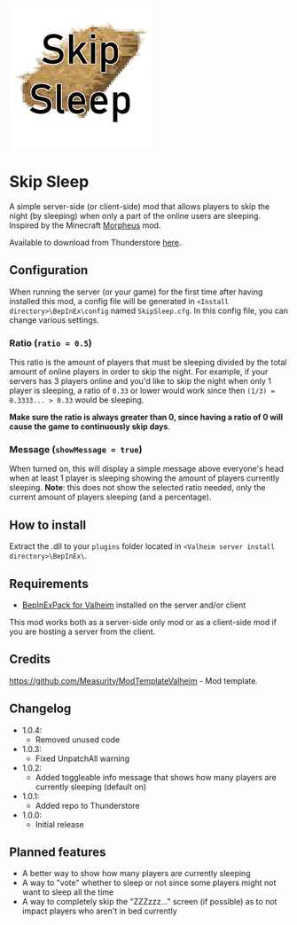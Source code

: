 ![Skip Sleep](https://raw.githubusercontent.com/RinseV/valheim-skipsleep/master/icon.png)

# Skip Sleep
A simple server-side (or client-side) mod that allows players to skip the night (by sleeping) when only a part of the online users are sleeping. Inspired by the Minecraft [Morpheus](https://www.curseforge.com/minecraft/mc-mods/morpheus) mod.

Available to download from Thunderstore [here](https://valheim.thunderstore.io/package/R1NS3/SkipSleep/).

## Configuration
When running the server (or your game) for the first time after having installed this mod, a config file will be generated in ``<Install directory>\BepInEx\config`` named ``SkipSleep.cfg``. In this config file, you can change various settings.
### Ratio (``ratio = 0.5``)
This ratio is the amount of players that must be sleeping divided by the total amount of online players in order to skip the night. For example, if your servers has 3 players online and you'd like to skip the night when only 1 player is sleeping, a ratio of ``0.33`` or lower would work since then ``(1/3) = 0.3333... > 0.33`` would be sleeping. 

**Make sure the ratio is always greater than 0, since having a ratio of 0 will cause the game to continuously skip days**.
### Message (``showMessage = true``)
When turned on, this will display a simple message above everyone's head when at least 1 player is sleeping showing the amount of players currently sleeping. **Note**: this does not show the selected ratio needed, only the current amount of players sleeping (and a percentage).

## How to install
Extract the .dll to your ``plugins`` folder located in ``<Valheim server install directory>\BepInEx\``.

## Requirements
 - [BepInExPack for Valheim](https://valheim.thunderstore.io/package/denikson/BepInExPack_Valheim/) installed on the server and/or client

This mod works both as a server-side only mod or as a client-side mod if you are hosting a server from the client.

## Credits
https://github.com/Measurity/ModTemplateValheim - Mod template.

## Changelog
- 1.0.4:
  - Removed unused code
- 1.0.3:
  - Fixed UnpatchAll warning
- 1.0.2:
  - Added toggleable info message that shows how many players are currently sleeping (default on)
- 1.0.1:
  - Added repo to Thunderstore
- 1.0.0:
  - Initial release

## Planned features
- A better way to show how many players are currently sleeping
- A way to "vote" whether to sleep or not since some players might not want to sleep all the time
- A way to completely skip the "ZZZzzz..." screen (if possible) as to not impact players who aren't in bed currently